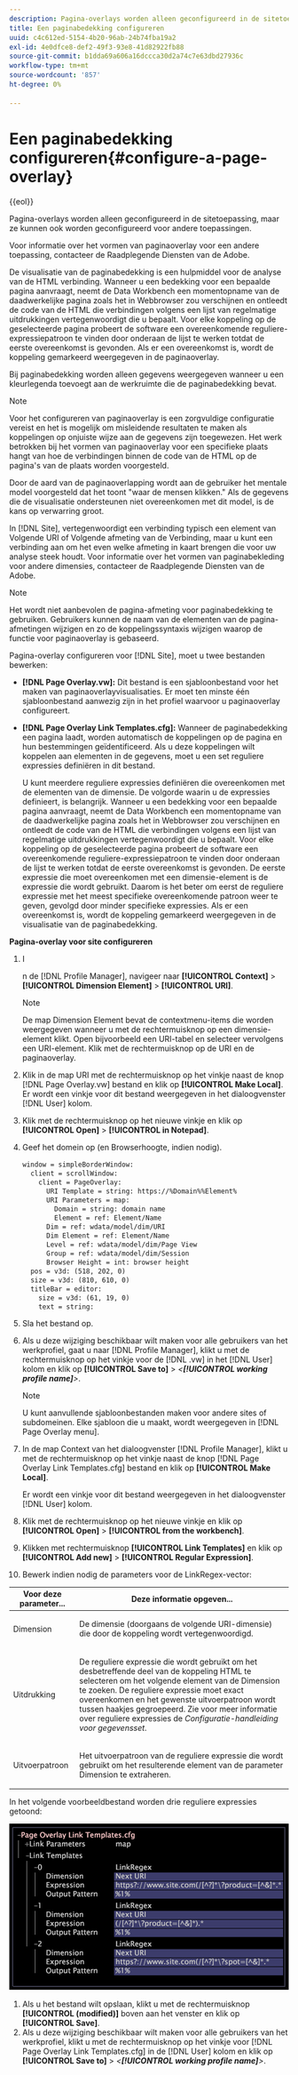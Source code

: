 ```yaml
---
description: Pagina-overlays worden alleen geconfigureerd in de sitetoepassing, maar ze kunnen ook worden geconfigureerd voor andere toepassingen.
title: Een paginabedekking configureren
uuid: c4c612ed-5154-4b20-96ab-24b74fba19a2
exl-id: 4e0dfce8-def2-49f3-93e8-41d82922fb88
source-git-commit: b1dda69a606a16dccca30d2a74c7e63dbd27936c
workflow-type: tm+mt
source-wordcount: '857'
ht-degree: 0%

---
```


# Een paginabedekking configureren{#configure-a-page-overlay}

{{eol}}

Pagina-overlays worden alleen geconfigureerd in de sitetoepassing, maar ze kunnen ook worden geconfigureerd voor andere toepassingen.

Voor informatie over het vormen van paginaoverlay voor een andere toepassing, contacteer de Raadplegende Diensten van de Adobe.

De visualisatie van de paginabedekking is een hulpmiddel voor de analyse van de HTML verbinding. Wanneer u een bedekking voor een bepaalde pagina aanvraagt, neemt de Data Workbench een momentopname van de daadwerkelijke pagina zoals het in Webbrowser zou verschijnen en ontleedt de code van de HTML die verbindingen volgens een lijst van regelmatige uitdrukkingen vertegenwoordigt die u bepaalt. Voor elke koppeling op de geselecteerde pagina probeert de software een overeenkomende reguliere-expressiepatroon te vinden door onderaan de lijst te werken totdat de eerste overeenkomst is gevonden. Als er een overeenkomst is, wordt de koppeling gemarkeerd weergegeven in de paginaoverlay.

Bij paginabedekking worden alleen gegevens weergegeven wanneer u een kleurlegenda toevoegt aan de werkruimte die de paginabedekking bevat.

>[!NOTE]
>
>Voor het configureren van paginaoverlay is een zorgvuldige configuratie vereist en het is mogelijk om misleidende resultaten te maken als koppelingen op onjuiste wijze aan de gegevens zijn toegewezen. Het werk betrokken bij het vormen van paginaoverlay voor een specifieke plaats hangt van hoe de verbindingen binnen de code van de HTML op de pagina&#39;s van de plaats worden voorgesteld.

Door de aard van de paginaoverlapping wordt aan de gebruiker het mentale model voorgesteld dat het toont &quot;waar de mensen klikken.&quot; Als de gegevens die de visualisatie ondersteunen niet overeenkomen met dit model, is de kans op verwarring groot.

In [!DNL Site], vertegenwoordigt een verbinding typisch een element van Volgende URI of Volgende afmeting van de Verbinding, maar u kunt een verbinding aan om het even welke afmeting in kaart brengen die voor uw analyse steek houdt. Voor informatie over het vormen van paginabekleding voor andere dimensies, contacteer de Raadplegende Diensten van de Adobe.

>[!NOTE]
>
>Het wordt niet aanbevolen de pagina-afmeting voor paginabedekking te gebruiken. Gebruikers kunnen de naam van de elementen van de pagina-afmetingen wijzigen en zo de koppelingssyntaxis wijzigen waarop de functie voor paginaoverlay is gebaseerd.

Pagina-overlay configureren voor [!DNL Site], moet u twee bestanden bewerken:

* **[!DNL Page Overlay.vw]:** Dit bestand is een sjabloonbestand voor het maken van paginaoverlayvisualisaties. Er moet ten minste één sjabloonbestand aanwezig zijn in het profiel waarvoor u paginaoverlay configureert.
* **[!DNL Page Overlay Link Templates.cfg]:** Wanneer de paginabedekking een pagina laadt, worden automatisch de koppelingen op de pagina en hun bestemmingen geïdentificeerd. Als u deze koppelingen wilt koppelen aan elementen in de gegevens, moet u een set reguliere expressies definiëren in dit bestand.

   U kunt meerdere reguliere expressies definiëren die overeenkomen met de elementen van de dimensie. De volgorde waarin u de expressies definieert, is belangrijk. Wanneer u een bedekking voor een bepaalde pagina aanvraagt, neemt de Data Workbench een momentopname van de daadwerkelijke pagina zoals het in Webbrowser zou verschijnen en ontleedt de code van de HTML die verbindingen volgens een lijst van regelmatige uitdrukkingen vertegenwoordigt die u bepaalt. Voor elke koppeling op de geselecteerde pagina probeert de software een overeenkomende reguliere-expressiepatroon te vinden door onderaan de lijst te werken totdat de eerste overeenkomst is gevonden. De eerste expressie die moet overeenkomen met een dimensie-element is de expressie die wordt gebruikt. Daarom is het beter om eerst de reguliere expressie met het meest specifieke overeenkomende patroon weer te geven, gevolgd door minder specifieke expressies. Als er een overeenkomst is, wordt de koppeling gemarkeerd weergegeven in de visualisatie van de paginabedekking.

**Pagina-overlay voor site configureren**

1. I

   n de [!DNL Profile Manager], navigeer naar **[!UICONTROL Context]** > **[!UICONTROL Dimension Element]** > **[!UICONTROL URI]**.

   >[!NOTE]
   >
   >De map Dimension Element bevat de contextmenu-items die worden weergegeven wanneer u met de rechtermuisknop op een dimensie-element klikt. Open bijvoorbeeld een URI-tabel en selecteer vervolgens een URI-element. Klik met de rechtermuisknop op de URI en de paginaoverlay.

1. Klik in de map URI met de rechtermuisknop op het vinkje naast de knop [!DNL Page Overlay.vw] bestand en klik op **[!UICONTROL Make Local]**. Er wordt een vinkje voor dit bestand weergegeven in het dialoogvenster [!DNL User] kolom.
1. Klik met de rechtermuisknop op het nieuwe vinkje en klik op **[!UICONTROL Open]** > **[!UICONTROL in Notepad]**.
1. Geef het domein op (en Browserhoogte, indien nodig).

   ```
   window = simpleBorderWindow:
     client = scrollWindow:
       client = PageOverlay:
         URI Template = string: https://%Domain%%Element%
         URI Parameters = map:
           Domain = string: domain name
           Element = ref: Element/Name
         Dim = ref: wdata/model/dim/URI
         Dim Element = ref: Element/Name
         Level = ref: wdata/model/dim/Page View
         Group = ref: wdata/model/dim/Session
         Browser Height = int: browser height
     pos = v3d: (518, 202, 0)
     size = v3d: (810, 610, 0)
     titleBar = editor:
       size = v3d: (61, 19, 0)
       text = string:
   ```

1. Sla het bestand op.
1. Als u deze wijziging beschikbaar wilt maken voor alle gebruikers van het werkprofiel, gaat u naar [!DNL Profile Manager], klikt u met de rechtermuisknop op het vinkje voor de [!DNL .vw] in het [!DNL User] kolom en klik op **[!UICONTROL Save to]** > *&lt;**[!UICONTROL working profile name]**>*.

   >[!NOTE]
   >
   >U kunt aanvullende sjabloonbestanden maken voor andere sites of subdomeinen. Elke sjabloon die u maakt, wordt weergegeven in [!DNL Page Overlay menu].

1. In de map Context van het dialoogvenster [!DNL Profile Manager], klikt u met de rechtermuisknop op het vinkje naast de knop [!DNL Page Overlay Link Templates.cfg] bestand en klik op **[!UICONTROL Make Local]**.

   Er wordt een vinkje voor dit bestand weergegeven in het dialoogvenster [!DNL User] kolom.

1. Klik met de rechtermuisknop op het nieuwe vinkje en klik op **[!UICONTROL Open]** > **[!UICONTROL from the workbench]**.
1. Klikken met rechtermuisknop **[!UICONTROL Link Templates]** en klik op **[!UICONTROL Add new]** > **[!UICONTROL Regular Expression]**.
1. Bewerk indien nodig de parameters voor de LinkRegex-vector:

<table id="table_24DD4BB5009542F7BB1DA3318E2E6E2B">
 <thead>
  <tr>
   <th colname="col1" class="entry"> Voor deze parameter... </th>
   <th colname="col2" class="entry"> Deze informatie opgeven... </th>
  </tr>
 </thead>
 <tbody>
  <tr>
   <td colname="col1"> <p>Dimension </p> </td>
   <td colname="col2"> <p>De dimensie (doorgaans de volgende URI-dimensie) die door de koppeling wordt vertegenwoordigd. </p> </td>
  </tr>
  <tr>
   <td colname="col1"> <p>Uitdrukking </p> </td>
   <td colname="col2"> <p>De reguliere expressie die wordt gebruikt om het desbetreffende deel van de koppeling HTML te selecteren om het volgende element van de Dimension te zoeken. De reguliere expressie moet exact overeenkomen en het gewenste uitvoerpatroon wordt tussen haakjes gegroepeerd. Zie voor meer informatie over reguliere expressies de <i>Configuratie-handleiding voor gegevensset</i>. </p> </td>
  </tr>
  <tr>
   <td colname="col1"> <p>Uitvoerpatroon </p> </td>
   <td colname="col2"> <p>Het uitvoerpatroon van de reguliere expressie die wordt gebruikt om het resulterende element van de parameter Dimension te extraheren. </p> </td>
  </tr>
 </tbody>
</table>

In het volgende voorbeeldbestand worden drie reguliere expressies getoond:

![](assets/cfg_PageOverlayLinkTemplates_Example.png)

1. Als u het bestand wilt opslaan, klikt u met de rechtermuisknop **[!UICONTROL (modified)]** boven aan het venster en klik op **[!UICONTROL Save]**.
1. Als u deze wijziging beschikbaar wilt maken voor alle gebruikers van het werkprofiel, klikt u met de rechtermuisknop op het vinkje voor [!DNL Page Overlay Link Templates.cfg] in de [!DNL User] kolom en klik op **[!UICONTROL Save to]** > *&lt;**[!UICONTROL working profile name]**>*.
